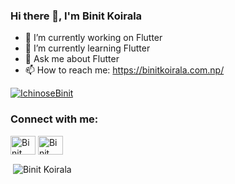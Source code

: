 ### Hi there 👋, I'm Binit Koirala

- 🔭 I’m currently working on Flutter
- 🌱 I’m currently learning Flutter 
- 💬 Ask me about Flutter
- 📫 How to reach me: <a href="https://binitkoirala.com.np/" target="blank">https://binitkoirala.com.np/</a>

<p align="left"> <a href="https://github.com/ryo-ma/github-profile-trophy"><img src="https://github-profile-trophy.vercel.app/?username=IchinoseBinit&theme=onedark&row=2&column=3" alt="IchinoseBinit" /></a> </p>

<h3 align="left">Connect with me:</h3>
<p align="left">
<a href="https://www.linkedin.com/in/ichinosebinit/" target="blank"><img align="center" src="https://raw.githubusercontent.com/rahuldkjain/github-profile-readme-generator/master/src/images/icons/Social/linked-in-alt.svg" alt="Binit Koirala" height="30" width="40" /></a>
<a href="https://binitkoirala.com.np/" target="blank"><img align="center" src="https://www.google.com/url?sa=i&url=https%3A%2F%2Fsvgsilh.com%2Fimage%2F1873373.html&psig=AOvVaw267bfjDyUn2dTL8AELbweh&ust=1644389750676000&source=images&cd=vfe&ved=0CAsQjRxqFwoTCPjd56nD7_UCFQAAAAAdAAAAABAD" alt="Binit Koirala" height="30" width="40" /></a>
</p>

<p>&nbsp;<img align="center" src="https://github-readme-stats.vercel.app/api?username=IchinoseBinit&show_icons=true&locale=en&theme=onedark&count_private=true" alt="Binit Koirala" /></p>
